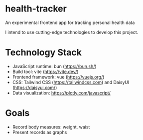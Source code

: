 # health-tracker
An experimental frontend app for tracking personal health data

I intend to use cutting-edge technologies to develop this project. 


# Technology Stack

- JavaScript runtime: bun (https://bun.sh/)
- Build tool: vite (https://vite.dev/)
- Frontend framework: vue (https://vuejs.org/)
- CSS: Tailwind CSS (https://tailwindcss.com) and DaisyUI (https://daisyui.com/)
- Data visualization: https://plotly.com/javascript/


# Goals

- Record body measures: weight, waist
- Present records as graphs